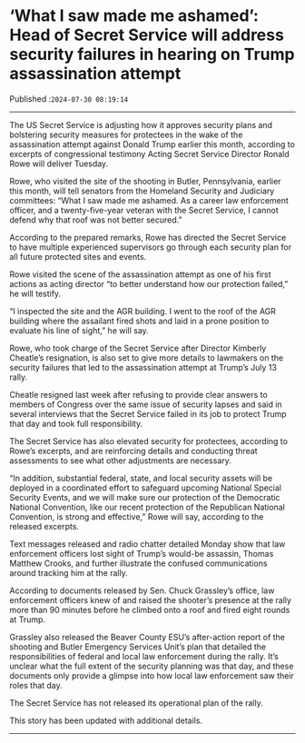 # ‘What I saw made me ashamed’: Head of Secret Service will address security failures in hearing on Trump assassination attempt

Published :`2024-07-30 08:19:14`

---

The US Secret Service is adjusting how it approves security plans and bolstering security measures for protectees in the wake of the assassination attempt against Donald Trump earlier this month, according to excerpts of congressional testimony Acting Secret Service Director Ronald Rowe will deliver Tuesday.

Rowe, who visited the site of the shooting in Butler, Pennsylvania, earlier this month, will tell senators from the Homeland Security and Judiciary committees: “What I saw made me ashamed. As a career law enforcement officer, and a twenty-five-year veteran with the Secret Service, I cannot defend why that roof was not better secured.”

According to the prepared remarks, Rowe has directed the Secret Service to have multiple experienced supervisors go through each security plan for all future protected sites and events.

Rowe visited the scene of the assassination attempt as one of his first actions as acting director “to better understand how our protection failed,” he will testify.

“I inspected the site and the AGR building. I went to the roof of the AGR building where the assailant fired shots and laid in a prone position to evaluate his line of sight,” he will say.

Rowe, who took charge of the Secret Service after Director Kimberly Cheatle’s resignation, is also set to give more details to lawmakers on the security failures that led to the assassination attempt at Trump’s July 13 rally.

Cheatle resigned last week after refusing to provide clear answers to members of Congress over the same issue of security lapses and said in several interviews that the Secret Service failed in its job to protect Trump that day and took full responsibility.

The Secret Service has also elevated security for protectees, according to Rowe’s excerpts, and are reinforcing details and conducting threat assessments to see what other adjustments are necessary.

“In addition, substantial federal, state, and local security assets will be deployed in a coordinated effort to safeguard upcoming National Special Security Events, and we will make sure our protection of the Democratic National Convention, like our recent protection of the Republican National Convention, is strong and effective,” Rowe will say, according to the released excerpts.

Text messages released and radio chatter detailed Monday show that law enforcement officers lost sight of Trump’s would-be assassin, Thomas Matthew Crooks, and further illustrate the confused communications around tracking him at the rally.

According to documents released by Sen. Chuck Grassley’s office, law enforcement officers knew of and raised the shooter’s presence at the rally more than 90 minutes before he climbed onto a roof and fired eight rounds at Trump.

Grassley also released the Beaver County ESU’s after-action report of the shooting and Butler Emergency Services Unit’s plan that detailed the responsibilities of federal and local law enforcement during the rally. It’s unclear what the full extent of the security planning was that day, and these documents only provide a glimpse into how local law enforcement saw their roles that day.

The Secret Service has not released its operational plan of the rally.

This story has been updated with additional details.

---


